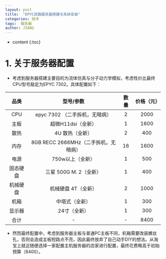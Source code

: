```yaml
---
layout: post
title:  "EPYC双路服务器搭建与系统安装"
categories: 技术
tags:  服务器
author: JIANG
---
```


* content
{:toc}

# 1. 关于服务器配置
- 考虑到服务器搭建主要目的为流体仿真与分子动力学模拟，考虑性价比最终CPU型号敲定为EPYC 7302。具体配置如下：

| 品类 | 型号/参数 | 数量 | 价格（元） |
| :----:| :----: | :----: | :----: |
| CPU | epyc 7302 （二手拆机，无暗病） | 2 | 2000 |
| 主板 | 超微H11dsi（全新） | 1 | 1600 |
| 散热 | 4U 散热（全新） | 2 | 400 |
| 内存 | 8GB RECC 2666MHz（二手拆机，无暗病） | 16 | 1600 |
| 电源 | 750w以上（全新） | 1 | 500 |
| 固态硬盘 | 三星 500G M. 2（全新） | 1 | 400 |
| 机械硬盘 | 机械硬盘 4T（全新） | 2 | 1000 |
| 机箱 | 中塔式（全新） | 1 | 300 |
| 显示器 | 24寸（全新） | 1 | 300 |
| 合计 | - | - | 8400 |

- 然而最终配置中，考虑到服务器主板与普通PC主板不同，机箱需要改装螺丝孔，否则会造成主板短路点不亮，因此最终放弃了自己动手DIY的想法。从淘宝上就近随便选择一家配置主机服务器的店家进行配置，最终花费略高于初始预算（8400）。
